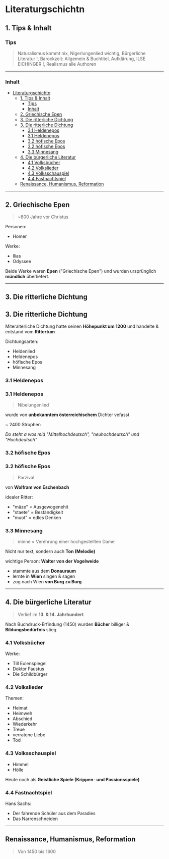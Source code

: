 # Literaturgschichtn
## 1. Tips & Inhalt
### Tips

> Naturalismus kommt nix,
Nigerlungenlied wichtig,
Bürgerliche Literatur !,
Barockzeit: Allgemein & Buchtitel,
Aufklärung,
ILSE EICHINGER !,
Realismus alle Authoren

---
### Inhalt

- [Literaturgschichtn](#literaturgschichtn)
  - [1. Tips \& Inhalt](#1-tips--inhalt)
    - [Tips](#tips)
    - [Inhalt](#inhalt)
  - [2. Griechische Epen](#2-griechische-epen)
  - [3. Die ritterliche Dichtung](#3-die-ritterliche-dichtung)
  - [3. Die ritterliche Dichtung](#3-die-ritterliche-dichtung-1)
    - [3.1 Heldenepos](#31-heldenepos)
    - [3.1 Heldenepos](#31-heldenepos-1)
    - [3.2 höfische Epos](#32-höfische-epos)
    - [3.2 höfische Epos](#32-höfische-epos-1)
    - [3.3 Minnesang](#33-minnesang)
  - [4. Die bürgerliche Literatur](#4-die-bürgerliche-literatur)
    - [4.1 Volksbücher](#41-volksbücher)
    - [4.2 Volkslieder](#42-volkslieder)
    - [4.3 Volksschauspiel](#43-volksschauspiel)
    - [4.4 Fastnachtspiel](#44-fastnachtspiel)
  - [Renaissance, Humanismus, Reformation](#renaissance-humanismus-reformation)
---

## 2. Griechische Epen

> ~800 Jahre vor Christus

Personen:
- Homer

Werke: 
- Ilias
- Odyssee

Beide Werke waren **Epen** ("Griechische Epen") und wurden ursprünglich **mündlich** überliefert.

---

## 3. Die ritterliche Dichtung
## 3. Die ritterliche Dichtung

Miteralterliche Dichtung hatte seinen **Höhepunkt um 1200** und handelte & entstand vom **Rittertum**

Dichtungsarten: 
- Heldenlied
- Heldenepos
- höfische Epos
- Minnesang

### 3.1 Heldenepos
### 3.1 Heldenepos
    
> Nibelungenlied

wurde von **unbekanntem österreichischem** Dichter vefasst

~ 2400 Strophen

*Do steht a wos mid "Mittelhochdeutsch", "neuhochdeutsch" und "Hochdeutsch"*

### 3.2 höfische Epos
### 3.2 höfische Epos

> Parzival

von **Wolfram von Eschenbach**

idealer Ritter:
- "mâze" = Ausgewogenehit
- "staete" = Beständigkeit
- "muot" = edles Denken

### 3.3 Minnesang
> minne = Verehrung einer hochgestellten Dame

Nicht nur text, sondern auch **Ton (Melodie)**

wichtige Person: **Walter von der Vogelweide**
- stammte aus dem **Donauraum**
- lernte in **Wien** singen & sagen
- zog nach Wien **von Burg zu Burg**

---

## 4. Die bürgerliche Literatur

> Verlief im **13. & 14. Jahrhundert**

Nach Buchdruck-Erfindung (1450) wurden **Bücher** billiger & **Bildungsbedürfnis** stieg

### 4.1 Volksbücher

Werke:
- Till Eulenspiegel
- Doktor Faustus
- Die Schildbürger

### 4.2 Volkslieder
Themen:
- Heimat
- Heimweh
- Abschied
- Wiederkehr
- Treue
- verratene Liebe
- Tod

### 4.3 Volksschauspiel
- Himmel
- Hölle

Heute noch als **Geistliche Spiele (Krippen- und Passionsspiele)**

### 4.4 Fastnachtspiel
Hans Sachs:
- Der fahrende Schüler aus dem Paradies
- Das Narrenschneiden

---

## Renaissance, Humanismus, Reformation
> Von 1450 bis 1600
